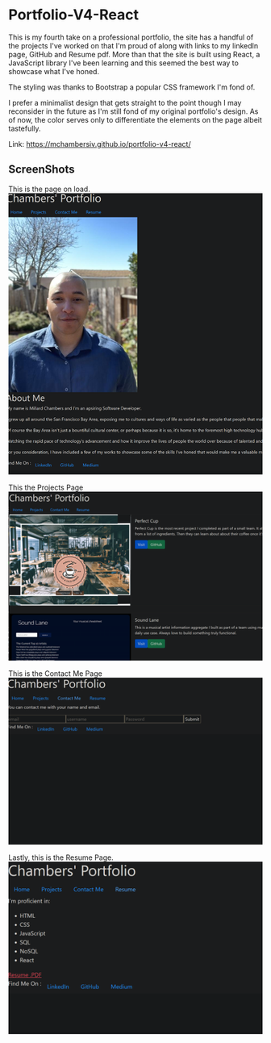 # Portfolio-V4-React

This is my fourth take on a professional portfolio, the site has a handful of the projects I've worked on that I'm proud of along with links to my linkedIn page, GitHub and Resume pdf. More than that the site is built using React, a JavaScript library I've been learning and this seemed the best way to showcase what I've honed.

The styling was thanks to Bootstrap a popular CSS framework I'm fond of.

I prefer a minimalist design that gets straight to the point though I may reconsider in the future as I'm still fond of my original portfolio's design. As of now, the color serves only to differentiate the elements on the page albeit tastefully.

Link: https://mchambersiv.github.io/portfolio-v4-react/



## ScreenShots
This is the page on load.
![Home Page](./RMimg/1.png  "Home Page")

This the Projects Page
![Project Page](./RMimg/2.png "Project Page")

This is the Contact Me Page
![Contact Page](./RMimg/3.png  "Contact Page")

Lastly, this is the Resume Page.
![Resume Page](./RMimg/4.png "Resume Page")